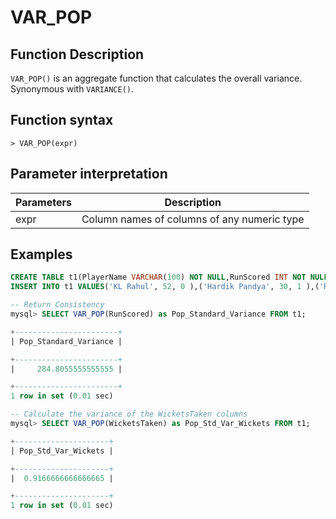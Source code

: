 # **VAR_POP**

## **Function Description**

`VAR_POP()` is an aggregate function that calculates the overall variance. Synonymous with `VARIANCE()`.

## **Function syntax**

```
> VAR_POP(expr)
```

## **Parameter interpretation**

| Parameters | Description |
| ---- | ---- |
| expr | Column names of columns of any numeric type |

## **Examples**

```sql
CREATE TABLE t1(PlayerName VARCHAR(100) NOT NULL,RunScored INT NOT NULL,WicketsTaken INT NOT NULL);
INSERT INTO t1 VALUES('KL Rahul', 52, 0 ),('Hardik Pandya', 30, 1 ),('Ravindra Jadeja', 18, 2 ),('Washington Sundar', 10, 1),('D Chahar', 11, 2 ),  ('Mitchell Starc', 0, 3);

-- Return Consistency
mysql> SELECT VAR_POP(RunScored) as Pop_Standard_Variance FROM t1;

+-----------------------+
| Pop_Standard_Variance |

+-----------------------+
|     284.8055555555555 |

+-----------------------+
1 row in set (0.01 sec)

-- Calculate the variance of the WicketsTaken columns
mysql> SELECT VAR_POP(WicketsTaken) as Pop_Std_Var_Wickets FROM t1;

+---------------------+
| Pop_Std_Var_Wickets |

+---------------------+
|  0.9166666666666665 |

+---------------------+
1 row in set (0.01 sec)
```

